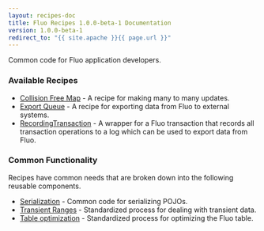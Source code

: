 ```yaml
---
layout: recipes-doc
title: Fluo Recipes 1.0.0-beta-1 Documentation
version: 1.0.0-beta-1
redirect_to: "{{ site.apache }}{{ page.url }}"
---
```


Common code for Fluo application developers.  

### Available Recipes

* [Collision Free Map][cfm] - A recipe for making many to many updates.
* [Export Queue][export-q] - A recipe for exporting data from Fluo to external systems.
* [RecordingTransaction][recording-tx] - A wrapper for a Fluo transaction that records all transaction
operations to a log which can be used to export data from Fluo.

### Common Functionality

Recipes have common needs that are broken down into the following reusable components.

* [Serialization][serialization] - Common code for serializing POJOs. 
* [Transient Ranges][transient] - Standardized process for dealing with transient data.
* [Table optimization][optimization] - Standardized process for optimizing the Fluo table.

[cfm]: /docs/fluo-recipes/1.0.0-beta-1/cfm/
[export-q]: /docs/fluo-recipes/1.0.0-beta-1/export-queue/
[recording-tx]: /docs/fluo-recipes/1.0.0-beta-1/recording-tx/
[serialization]: /docs/fluo-recipes/1.0.0-beta-1/serialization/
[transient]: /docs/fluo-recipes/1.0.0-beta-1/transient/
[optimization]: /docs/fluo-recipes/1.0.0-beta-1/table-optimization/
